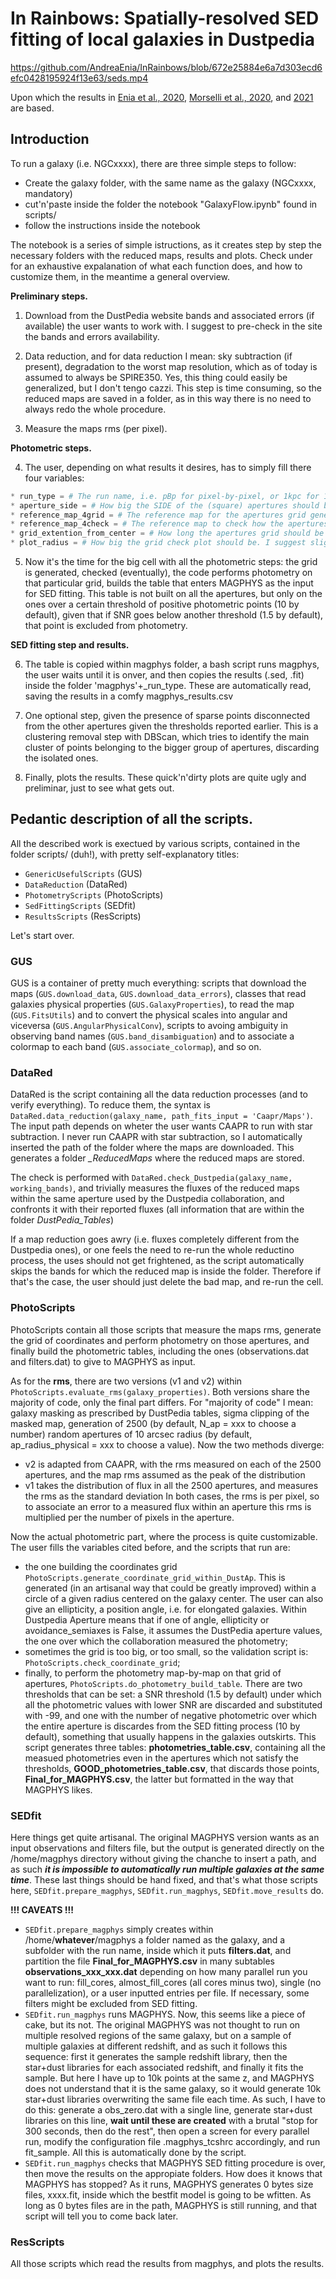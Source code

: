 # In Rainbows: Spatially-resolved SED fitting of local galaxies in Dustpedia

https://github.com/AndreaEnia/InRainbows/blob/672e25884e6a7d303ecd6efc0428195924f13e63/seds.mp4

Upon which the results in [Enia et al., 2020](https://ui.adsabs.harvard.edu/abs/2020MNRAS.493.4107E/abstract), [Morselli et al., 2020](https://ui.adsabs.harvard.edu/abs/2020MNRAS.496.4606M/abstract), and [2021](https://ui.adsabs.harvard.edu/abs/2021MNRAS.502L..85M/abstract) are based.


## Introduction

To run a galaxy (i.e. NGCxxxx), there are three simple steps to follow:

- Create the galaxy folder, with the same name as the galaxy (NGCxxxx, mandatory)
- cut'n'paste inside the folder the notebook "GalaxyFlow.ipynb" found in scripts/
- follow the instructions inside the notebook

The notebook is a series of simple istructions, as it creates step by step the necessary folders with the reduced maps, results and plots. Check under for an exhaustive expalanation of what each function does, and how to customize them, in the meantime a general overview.

**Preliminary steps.**

1) Download from the DustPedia website bands and associated errors (if available) the user wants to work with. I suggest to pre-check in the site the bands and errors availability.

2) Data reduction, and for data reduction I mean: sky subtraction (if present), degradation to the worst map resolution, which as of today is assumed to always be SPIRE350. Yes, this thing could easily be generalized, but I don't tengo cazzi. This step is time consuming, so the reduced maps are saved in a folder, as in this way there is no need to always redo the whole procedure.

3)  Measure the maps rms (per pixel).

**Photometric steps.**

4) The user, depending on what results it desires, has to simply fill there four variables:
```python
* run_type = # The run name, i.e. pBp for pixel-by-pixel, or 1kpc for 1kpc apertures, o "Bh<oalf3-2Hhlad" if it feels creative.
* aperture_side = # How big the SIDE of the (square) apertures should be, either in parsec, kiloparsec or arcsec.
* reference_map_4grid = # The reference map for the apertures grid generation (coordinates.txt with values in ra e dec)
* reference_map_4check = # The reference map to check how the apertures were created 
* grid_extention_from_center = # How long the apertures grid should be extended from the galaxy center, either in pc, kpc or arcsec
* plot_radius = # How big the grid check plot should be. I suggest slightly bigger than the former grid_extention
```

5) Now it's the time for the big cell with all the photometric steps: the grid is generated, checked (eventually), the code performs photometry on that particular grid, builds the table that enters MAGPHYS as the input for SED fitting. This table is not built on all the apertures, but only on the ones over a certain threshold of positive photometric points (10 by default), given that if SNR goes below another threshold (1.5 by default), that point is excluded from photometry.

**SED fitting step and results.**

6) The table is copied within magphys folder, a bash script runs magphys, the user waits until it is onver, and then copies the results (.sed, .fit) inside the folder 'magphys'+_run_type. These are automatically read, saving the results in a comfy magphys_results.csv

7) One optional step, given the presence of sparse points disconnected from the other apertures given the thresholds reported earlier. This is a clustering removal step with DBScan, which tries to identify the main cluster of points belonging to the bigger group of apertures, discarding the isolated ones.

8) Finally, plots the results. These quick'n'dirty plots are quite ugly and preliminar, just to see what gets out.

Pedantic description of all the scripts.
-----------
All the described work is exectued by various scripts, contained in the folder scripts/ (duh!), with pretty self-explanatory titles:
* `GenericUsefulScripts` (GUS)
* `DataReduction` (DataRed)
* `PhotometryScripts` (PhotoScripts)
* `SedFittingScripts` (SEDfit)
* `ResultsScripts` (ResScripts)

Let's start over.
### GUS
GUS is a container of pretty much everything: scripts that download the maps (`GUS.download_data`, `GUS.download_data_errors`), classes that read galaxies physical properties (`GUS.GalaxyProperties`), to read the map (`GUS.FitsUtils`) and to convert the physical scales into angular and viceversa (`GUS.AngularPhysicalConv`), scripts to avoing ambiguity in observing band names (`GUS.band_disambiguation`) and to associate a colormap to each band (`GUS.associate_colormap`), and so on.

### DataRed
DataRed is the script containing all the data reduction processes (and to verify everything).
To reduce them, the syntax is `DataRed.data_reduction(galaxy_name, path_fits_input = 'Caapr/Maps')`. The input path depends on wheter the user wants CAAPR to run with star subtraction. I never run CAAPR with star subtraction, so I automatically inserted the path of the folder where the maps are downloaded. This generates a folder *_ReducedMaps* where the reduced maps are stored.

The check is performed with `DataRed.check_Dustpedia(galaxy_name, working_bands)`, and trivially measures the fluxes of the reduced maps within the same aperture used by the Dustpedia collaboration, and confronts it with their reported fluxes (all information that are within the folder *DustPedia_Tables*)

If a map reduction goes awry (i.e. fluxes completely different from the Dustpedia ones), or one feels the need to re-run the whole reductino process, the uses should not get frightened, as the script automatically skips the bands for which the reduced map is inside the folder. Therefore if that's the case, the user should just delete the bad map, and re-run the cell.

### PhotoScripts
PhotoScripts contain all those scripts that measure the maps rms, generate the grid of coordinates and perform photometry on those apertures, and finally build the photometric tables, including the ones (observations.dat and filters.dat) to give to MAGPHYS as input.

As for the **rms**, there are two versions (v1 and v2) within `PhotoScripts.evaluate_rms(galaxy_properties)`. Both versions share the majority of code, only the final part differs. For "majority of code" I mean: galaxy masking as prescribed by DustPedia tables, sigma clipping of the masked map, generation of 2500 (by default, N_ap = xxx to choose a number) random apertures of 10 arcsec radius (by default, ap_radius_physical = xxx to choose a value). Now the two methods diverge:
- v2 is adapted from CAAPR, with the rms measured on each of the 2500 apertures, and the map rms assumed as the peak of the distribution
- v1 takes the distribution of flux in all the 2500 apertures, and measures the rms as the standard deviation
In both cases, the rms is per pixel, so to associate an error to a measured flux within an aperture this rms is multiplied per the number of pixels in the aperture.

Now the actual photometric part, where the process is quite customizable. The user fills the variables cited before, and the scripts that run are:
- the one building the coordinates grid `PhotoScripts.generate_coordinate_grid_within_DustAp`. This is generated (in an artisanal way that could be greatly improved) within a circle of a given radius centered on the galaxy center. The user can also give an ellipticity, a position angle, i.e. for elongated galaxies. Within Dustpedia Aperture means that if one of angle, ellipticity or avoidance_semiaxes is False, it assumes the DustPedia aperture values, the one over which the collaboration measured the photometry;
- sometimes the grid is too big, or too small, so the validation script is: `PhotoScripts.check_coordinate_grid`;
- finally, to perform the photometry map-by-map on that grid of apertures, `PhotoScripts.do_photometry_build_table`. There are two thresholds that can be set: a SNR threshold (1.5 by default) under which all the photometric values with lower SNR are discarded and substituted with -99, and one with the number of negative photometric over which the entire aperture is discardes from the SED fitting process (10 by default), something that usually happens in the galaxies outskirts. This script generates three tables: **photometries_table.csv**, containing all the measued photometries even in the apertures which not satisfy the thresholds, **GOOD_photometries_table.csv**, that discards those points, **Final_for_MAGPHYS.csv**, the latter but formatted in the way that MAGPHYS likes.

### SEDfit
Here things get quite artisanal. The original MAGPHYS version wants as an input observations and filters file, but the output is generated directly on the /home/magphys directory without giving the chanche to insert a path, and as such ***it is impossible to automatically run multiple galaxies at the same time***. These last things should be hand fixed, and that's what those scripts here, `SEDfit.prepare_magphys`, `SEDfit.run_magphys`, `SEDfit.move_results` do.

**!!! CAVEATS !!!**

- `SEDfit.prepare_magphys` simply creates within /home/**whatever**/magphys a folder named as the galaxy, and a subfolder with the run name, inside which it puts  **filters.dat**, and partition the file **Final_for_MAGPHYS.csv** in many subtables **observations_xxx_xxx.dat** depending on how many parallel run you want to run: fill_cores, almost_fill_cores (all cores minus two), single (no parallelization), or a user inputted entries per file. If necessary, some filters might be excluded from SED fitting.
- `SEDfit.run_magphys` runs MAGPHYS. Now, this seems like a piece of cake, but its not. The original MAGPHYS was not thought to run on multiple resolved regions of the same galaxy, but on a sample of multiple galaxies at different redshift, and as such it follows this sequence: first it generates the sample redshift library, then the star+dust libraries for each associated redshift, and finally it fits the sample. But here I have up to 10k points at the same z, and MAGPHYS does not understand that it is the same galaxy, so it would generate 10k star+dust libraries overwriting the same file each time. As such, I have to do this: generate a obs_zero.dat with a single line, generate star+dust libraries on this line, **wait until these are created** with a brutal "stop for 300 seconds, then do the rest", then open a screen for every parallel run, modify the configuration file .magphys_tcshrc accordingly, and run fit_sample. All this is automatically done by the script.
- `SEDfit.run_magphys` checks that MAGPHYS SED fitting procedure is over, then move the results on the appropiate folders. How does it knows that MAGPHYS has stopped? As it runs, MAGPHYS generates 0 bytes size files, xxxx.fit, inside which the bestfit model is going to be wfitten. As long as 0 bytes files are in the path, MAGPHYS is still running, and that script will tell you to come back later.

### ResScripts
All those scripts which read the results from magphys, and plots the results.
